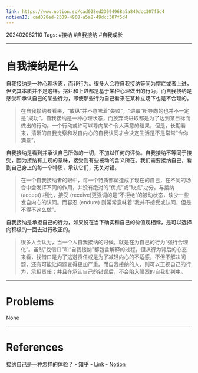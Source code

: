 ```yaml
---
link: https://www.notion.so/cad028ed23094968a5a849dcc307f5d4
notionID: cad028ed-2309-4968-a5a8-49dcc307f5d4
---
```

202402062110
Tags: #接纳 #自我接纳 #自我成长 

--- 
# 自我接纳是什么

自我接纳是一种心理状态，而非行为。很多人会将自我接纳等同为摆烂或者上进，但究其本质并不是这样。摆烂和上进都是基于某种心理做出的行为，而自我接纳是感受和承认自己的某些行为，即使那些行为自己看来在某种立场下也是不合理的。

> 在自我接纳者看来，“放纵”并不意味着“失败”，“进取”所导向的也并不一定是“成功”。自我接纳是一种心理状态，而放弃或进取都是为了达到某目标而做出的行动。一个行动或许可以导向某个令人满意的结果，但是，长期看来，清晰的自我觉察和发自内心的自我认同才会决定生活是不是常常“令你满意”。

自我接纳是看到并承认自己所做的一切，不加以任何的评价。自我接纳不等同于接受，因为接纳有主观的意味，接受则有些被动的含义所在。我们需要接纳自己，看到自己身上的每一个特质，承认它们，无关对错。

> 在一个自我接纳者的眼中，每一个特质都塑造成了现在的自己，在不同的场合中会发挥不同的作用，并没有绝对的“优点”或“缺点”之分。与接纳 (accept) 相比，接受 (receive)更强调的是“不拒绝”的被动状态，缺少一些发自内心的认同。而容忍 (endure) 则常常意味着“我并不接受或认同，但是不得不这么做”。

自我接纳是承担自己的行为，如果说在当下确实和自己的价值观相悖，是可以选择向积极的一面去进行改正的。

> 很多人会认为，当一个人自我接纳的时候，就是在为自己的行为“强行合理化”。虽然“找借口”和“自我接纳”都包含解释的过程，但从行为背后的心态来看，找借口是为了逃避责任或是为了减轻内心的不适感，不但不解决问题，还有可能让问题变得更加严重。而自我接纳的人，则可以正视自己的行为，承担责任；并且在承认自己的错误后，不会陷入强烈的自我批判中。

---
# Problems

None

---
# References

接纳自己是一种怎样的体验？ - 知乎 - [Link](https://www.zhihu.com/question/33318434/answer/1309279678) - [Notion](https://www.notion.so/dd9d5af67e624fd5861f58f2416f7a10?pvs=4)
